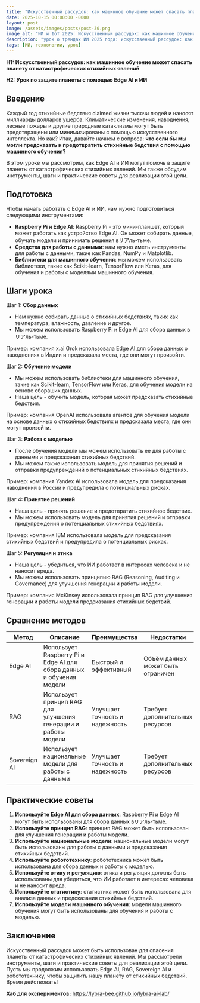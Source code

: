 ```yaml
---
title: "Искусственный рассудок: как машинное обучение может спасать планету от катастрофических стихийных явлений"."
date: 2025-10-15 00:00:00 -0000
layout: post
image: /assets/images/posts/post-30.png
image_alt: "ИИ и IoT 2025: Искусственный рассудок: как машинное обучение может спасать планету от катастрофических стихийных явлений"."
description: "урок о трендах ИИ 2025 года: искусственный рассудок: как машинное обучение может спасать планету от катастрофических стихийных явлений"."
tags: [ИИ, технологии, урок]
---
```

**H1: Искусственный рассудок: как машинное обучение может спасать планету от катастрофических стихийных явлений**

**H2: Урок по защите планеты с помощью Edge AI и ИИ**

Введение
--------

Каждый год стихийные бедствия claimed жизни тысячи людей и наносят миллиарды долларов ущерба. Климатические изменения, наводнения, лесные пожары и другие природные катаклизмы могут быть предотвращены или минимизированы с помощью искусственного интеллекта. Но как? Итак, давайте начнем с вопроса: **что если бы мы могли предсказать и предотвратить стихийные бедствия с помощью машинного обучения?**

В этом уроке мы рассмотрим, как Edge AI и ИИ могут помочь в защите планеты от катастрофических стихийных явлений. Мы также обсудим инструменты, шаги и практические советы для реализации этой цели.

Подготовка
---------

Чтобы начать работать с Edge AI и ИИ, нам нужно подготовиться следующими инструментами:

* **Raspberry Pi и Edge AI**: Raspberry Pi - это мини-планшет, который может работать как устройство Edge AI. Он может собирать данные, обучать модели и принимать решения вリアль-тьме.
* **Средства для работы с данными**: нам нужно иметь инструменты для работы с данными, такие как Pandas, NumPy и Matplotlib.
* **Библиотеки для машинного обучения**: мы можем использовать библиотеки, такие как Scikit-learn, TensorFlow или Keras, для обучения и работы с моделями машинного обучения.

Шаги урока
--------

Шаг 1: **Сбор данных**

* Нам нужно собирать данные о стихийных бедствиях, таких как температура, влажность, давление и другое.
* Мы можем использовать Raspberry Pi и Edge AI для сбора данных вリアль-тьме.

Пример: компания x.ai Grok использовала Edge AI для сбора данных о наводнениях в Индии и предсказала места, где они могут произойти.

Шаг 2: **Обучение модели**

* Мы можем использовать библиотеки для машинного обучения, такие как Scikit-learn, TensorFlow или Keras, для обучения модели на основе сбораших данных.
* Наша цель - обучить модель, которая может предсказать стихийные бедствия.

Пример: компания OpenAI использовала агентов для обучения модели на основе данных о стихийных бедствиях и предсказала места, где они могут произойти.

Шаг 3: **Работа с моделью**

* После обучения модели мы можем использовать ее для работы с данными и предсказания стихийных бедствий.
* Мы можем также использовать модель для принятия решений и отправки предупреждений о потенциальных стихийных бедствиях.

Пример: компания Yandex AI использовала модель для предсказания наводнений в России и предупредила о потенциальных рисках.

Шаг 4: **Принятие решений**

* Наша цель - принять решение и предотвратить стихийное бедствие.
* Мы можем использовать модель для принятия решений и отправки предупреждений о потенциальных стихийных бедствиях.

Пример: компания IBM использовала модель для предсказания стихийных бедствий и предупредила о потенциальных рисках.

Шаг 5: **Регуляция и этика**

* Наша цель - убедиться, что ИИ работает в интересах человека и не наносит вреда.
* Мы можем использовать принципию RAG (Reasoning, Auditing и Governance) для улучшения генерации и работы модели.

Пример: компания McKinsey использовала принцип RAG для улучшения генерации и работы модели предсказания стихийных бедствий.

Сравнение методов
----------------

| Метод | Описание | Преимущества | Недостатки |
| --- | --- | --- | --- |
| Edge AI | Использует Raspberry Pi и Edge AI для сбора данных и обучения модели | Быстрый и эффективный | Объём данных может быть ограничен |
| RAG | Использует принцип RAG для улучшения генерации и работы модели | Улучшает точность и надежность | Требует дополнительных ресурсов |
| Sovereign AI | Использует национальные модели для работы с данными | Улучшает точность и надежность | Требует дополнительных ресурсов |

Практические советы
-----------------

1. **Используйте Edge AI для сбора данных**: Raspberry Pi и Edge AI могут быть использованы для сбора данных вリアль-тьме.
2. **Используйте принцип RAG**: принцип RAG может быть использован для улучшения генерации и работы модели.
3. **Используйте национальные модели**: национальные модели могут быть использованы для работы с данными и предсказания стихийных бедствий.
4. **Используйте робототехнику**: робототехника может быть использована для сбора данных и работы с моделью.
5. **Используйте этику и регуляцию**: этика и регуляция должны быть использованы для убедиться, что ИИ работает в интересах человека и не наносит вреда.
6. **Используйте статистику**: статистика может быть использована для анализа данных и предсказания стихийных бедствий.
7. **Используйте модели машинного обучения**: модели машинного обучения могут быть использованы для обучения и работы с моделью.

Заключение
----------

Искусственный рассудок может быть использован для спасения планеты от катастрофических стихийных явлений. Мы рассмотрели инструменты, шаги и практические советы для реализации этой цели. Пусть мы продолжим использовать Edge AI, RAG, Sovereign AI и робототехнику, чтобы защитить нашу планету от стихийных бедствий. Время действовать!

**Хаб для экспериментов:** https://lybra-bee.github.io/lybra-ai-lab/
